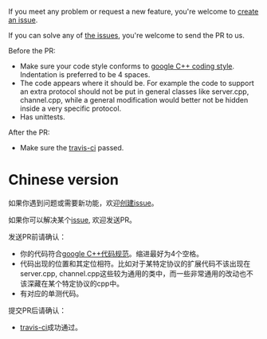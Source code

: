 If you meet any problem or request a new feature, you're welcome to [create an issue](https://github.com/brpc/brpc/issues/new/choose).

If you can solve any of [the issues](https://github.com/brpc/brpc/issues), you're welcome to send the PR to us.

Before the PR:

* Make sure your code style conforms to [google C++ coding style](https://google.github.io/styleguide/cppguide.html). Indentation is preferred to be 4 spaces.
* The code appears where it should be. For example the code to support an extra protocol should not be put in general classes like server.cpp, channel.cpp, while a general modification would better not be hidden inside a very specific protocol.
* Has unittests.

After the PR:

* Make sure the [travis-ci](https://travis-ci.org/brpc/brpc/pull_requests) passed.

# Chinese version

如果你遇到问题或需要新功能，欢迎[创建issue](https://github.com/brpc/brpc/issues/new/choose)。

如果你可以解决某个[issue](https://github.com/brpc/brpc/issues), 欢迎发送PR。

发送PR前请确认：

* 你的代码符合[google C++代码规范](https://google.github.io/styleguide/cppguide.html)。缩进最好为4个空格。
* 代码出现的位置和其定位相符。比如对于某特定协议的扩展代码不该出现在server.cpp, channel.cpp这些较为通用的类中，而一些非常通用的改动也不该深藏在某个特定协议的cpp中。
* 有对应的单测代码。

提交PR后请确认：

* [travis-ci](https://travis-ci.org/brpc/brpc/pull_requests)成功通过。
